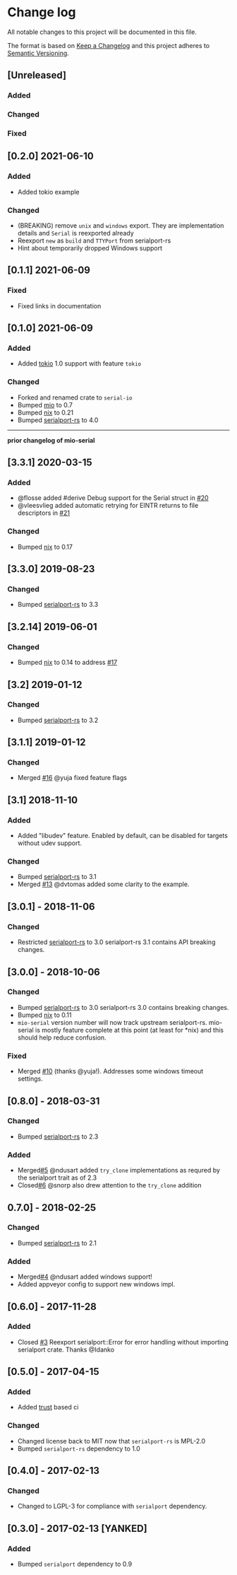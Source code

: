 # Change log

All notable changes to this project will be documented in this file.

The format is based on [Keep a Changelog](http://keepachangelog.com/)
and this project adheres to [Semantic Versioning](http://semver.org/).

## [Unreleased]

### Added

### Changed

### Fixed

## [0.2.0] 2021-06-10

### Added

- Added tokio example

### Changed

- (BREAKING) remove `unix` and `windows` export. They are implementation details and `Serial` is reexported already
- Reexport `new` as `build` and `TTYPort` from serialport-rs
- Hint about temporarily dropped Windows support

## [0.1.1] 2021-06-09

### Fixed

- Fixed links in documentation

## [0.1.0] 2021-06-09

### Added

- Added [tokio](https://github.com/tokio-rs/tokio/) 1.0 support with feature `tokio`

### Changed

- Forked and renamed crate to `serial-io`
- Bumped [mio](https://github.com/tokio-rs/mio) to 0.7
- Bumped [nix](https://github.com/nix-rust/nix) to 0.21
- Bumped [serialport-rs](https://gitlab.com/susurrus/serialport-rs) to 4.0

---

**prior changelog of mio-serial**

## [3.3.1] 2020-03-15

### Added

- @flosse added #derive Debug support for the Serial struct in [#20](https://github.com/berkowski/mio-serial/pull/20)
- @vleesvlieg added automatic retrying for EINTR returns to file descriptors in [#21](https://github.com/berkowski/mio-serial/pull/21)

### Changed

- Bumped [nix](https://github.com/nix-rust/nix) to 0.17

## [3.3.0] 2019-08-23

### Changed

- Bumped [serialport-rs](https://gitlab.com/susurrus/serialport-rs) to 3.3

## [3.2.14] 2019-06-01

### Changed

- Bumped [nix](https://github.com/nix-rust/nix) to 0.14 to address [#17](https://github.com/berkowski/mio-serial/issues/17)

## [3.2] 2019-01-12

### Changed

- Bumped [serialport-rs](https://gitlab.com/susurrus/serialport-rs) to 3.2

## [3.1.1] 2019-01-12

### Changed

- Merged [#16](https://github/berkowski/mio-serial/pull/16) @yuja fixed feature flags

## [3.1] 2018-11-10

### Added

- Added "libudev" feature. Enabled by default, can be disabled for targets without udev support.

### Changed

- Bumped [serialport-rs](https://gitlab.com/susurrus/serialport-rs) to 3.1
- Merged [#13](https://github.com/berkowski/mio-serial/pull/13) @dvtomas added some clarity to the example.

## [3.0.1] - 2018-11-06

### Changed

- Restricted [serialport-rs](https://gitlab.com/susurrus/serialport-rs) to 3.0
  serialport-rs 3.1 contains API breaking changes.

## [3.0.0] - 2018-10-06

### Changed

- Bumped [serialport-rs](https://gitlab.com/susurrus/serialport-rs) to 3.0
  serialport-rs 3.0 contains breaking changes.
- Bumped [nix](https://github.com/nix-rust/nix) to 0.11
- `mio-serial` version number will now track upstream serialport-rs. mio-serial
  is mostly feature complete at this point (at least for \*nix) and this should
  help reduce confusion.

### Fixed

- Merged [#10](https://github.com/berkowski/mio-serial/pull/10) (thanks @yuja!). Addresses some
  windows timeout settings.

## [0.8.0] - 2018-03-31

### Changed

- Bumped [serialport-rs](https://gitlab.com/susurrus/serialport-rs) to 2.3

### Added

- Merged[#5](https://github.com/berkowski/mio-serial/pull/5) @ndusart added `try_clone` implementations as requred
  by the serialport trait as of 2.3
- Closed[#6](https://github.com/berkowski/mio-serial/pull/6) @snorp also drew attention to the `try_clone` addition

## 0.7.0] - 2018-02-25

### Changed

- Bumped [serialport-rs](https://gitlab.com/susurrus/serialport-rs) to 2.1

### Added

- Merged[#4](https://github.com/berkowski/mio-serial/pull/4) @ndusart added windows support!
- Added appveyor config to support new windows impl.

## [0.6.0] - 2017-11-28

### Added

- Closed [#3](https://github.com/berkowski/mio-serial/pull/3) Reexport serialport::Error for error handling without importing serialport crate.
  Thanks @Idanko

## [0.5.0] - 2017-04-15

### Added

- Added [trust](https://github.com/japaric/trust) based ci

### Changed

- Changed license back to MIT now that `serialport-rs` is MPL-2.0
- Bumped `serialport-rs` dependency to 1.0

## [0.4.0] - 2017-02-13

### Changed

- Changed to LGPL-3 for compliance with `serialport` dependency.

## [0.3.0] - 2017-02-13 [YANKED]

### Added

- Bumped `serialport` dependency to 0.9
